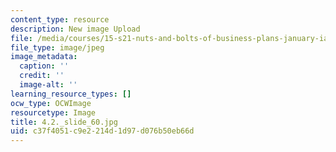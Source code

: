 ```yaml
---
content_type: resource
description: New image Upload
file: /media/courses/15-s21-nuts-and-bolts-of-business-plans-january-iap-2014/c37f4051c9e2214d1d97d076b50eb66d_4.2._slide_60.jpg
file_type: image/jpeg
image_metadata:
  caption: ''
  credit: ''
  image-alt: ''
learning_resource_types: []
ocw_type: OCWImage
resourcetype: Image
title: 4.2._slide_60.jpg
uid: c37f4051-c9e2-214d-1d97-d076b50eb66d
---
```

